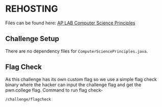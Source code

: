 # REHOSTING

Files can be found here: [AP LAB Computer Science Principles](https://github.com/Herbrant/HSCTF7-writups/tree/master/reverse/ap-lab-computer-science-principles)

## Challenge Setup
There are no dependency files for `ComputerSciencePrinciples.java`.

## Flag Check

As this challenge has its own custom flag so we use a simple flag check binary where the hacker can input the challenge flag and get the pwn.college flag. Command to run flag check-
```
/challenge/flagcheck
```